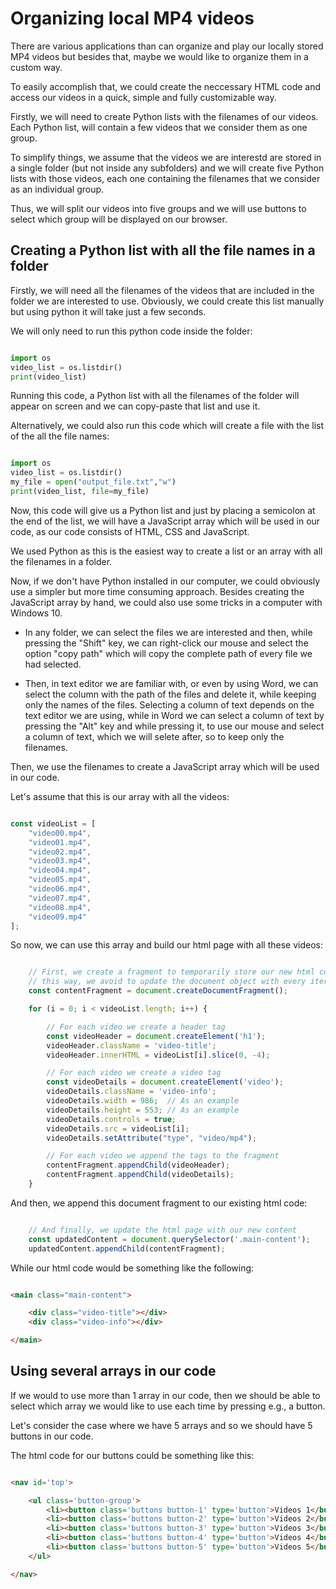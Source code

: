 # Organizing local MP4 videos

There are various applications than can organize and play our locally stored MP4 videos but besides that, maybe we would like to organize them in a custom way.

To easily accomplish that, we could create the neccessary HTML code and access our videos in a quick, simple and fully customizable way.

Firstly, we will need to create Python lists with the filenames of our videos. Each Python list, will contain a few videos that we consider them as one group.

To simplify things, we assume that the videos we are interestd are stored in a single folder (but not inside any subfolders) and we will create five Python lists with those videos, each one containing the filenames that we consider as an individual group.

Thus, we will split our videos into five groups and we will use buttons to select which group will be displayed on our browser.


## Creating a Python list with all the file names in a folder

Firstly, we will need all the filenames of the videos that are included in the folder we are interested to use. Obviously, we could create this list manually but using python it will take just a few seconds. 

We will only need to run this python code inside the folder:

```python

import os
video_list = os.listdir()
print(video_list)

```

Running this code, a Python list with all the filenames of the folder will appear on screen and we can copy-paste that list and use it.

Alternatively, we could also run this code which will create a file with the list of the all the file names:

```python

import os
video_list = os.listdir()
my_file = open("output_file.txt","w")
print(video_list, file=my_file)


```

Now, this code will give us a Python list and just by placing a semicolon at the end of the list, we will have a JavaScript array which will be used in our code, as our code consists of HTML, CSS and JavaScript.

We used Python as this is the easiest way to create a list or an array with all the filenames in a folder.

Now, if we don't have Python installed in our computer, we could obviously use a simpler but more time consuming approach. Besides creating the JavaScript array by hand, we could also use some tricks in a computer with Windows 10. 

* In any folder, we can select the files we are interested and then, while pressing the "Shift" key, we can right-click our mouse and select the option "copy path" which will copy the complete path of every file we had selected.

* Then, in text editor we are familiar with, or even by using Word, we can select the column with the path of the files and delete it, while keeping only the names of the files. Selecting a column of text depends on the text editor we are using, while in Word we can select a column of text by pressing the "Alt" key and while pressing it, to use our mouse and select a column of text, which we will selete after, so to keep only the filenames.

Then, we use the filenames to create a JavaScript array which will be used in our code.

Let's assume that this is our array with all the videos:

```javascript

const videoList = [
	"video00.mp4",
	"video01.mp4",
	"video02.mp4",
	"video03.mp4",
	"video04.mp4",
	"video05.mp4",
	"video06.mp4",
	"video07.mp4",
	"video08.mp4",
	"video09.mp4"
];

```

So now, we can use this array and build our html page with all these videos:

```javascript

	// First, we create a fragment to temporarily store our new html content
	// this way, we avoid to update the document object with every iteration
	const contentFragment = document.createDocumentFragment();

	for (i = 0; i < videoList.length; i++) {

		// For each video we create a header tag
		const videoHeader = document.createElement('h1');
		videoHeader.className = 'video-title';
		videoHeader.innerHTML = videoList[i].slice(0, -4);

		// For each video we create a video tag
		const videoDetails = document.createElement('video');
		videoDetails.className = 'video-info';
		videoDetails.width = 986;  // As an example
		videoDetails.height = 553; // As an example
		videoDetails.controls = true;
		videoDetails.src = videoList[i];
		videoDetails.setAttribute("type", "video/mp4");

		// For each video we append the tags to the fragment
		contentFragment.appendChild(videoHeader);
		contentFragment.appendChild(videoDetails);
	}
```
And then, we append this document fragment to our existing html code:

```javascript

	// And finally, we update the html page with our new content
	const updatedContent = document.querySelector('.main-content');
	updatedContent.appendChild(contentFragment);

```
While our html code would be something like the following:

```html

<main class="main-content">

	<div class="video-title"></div>
	<div class="video-info"></div>

</main>

```

## Using several arrays in our code

If we would to use more than 1 array in our code, then we should be able to select which array we would like to use each time by pressing e.g., a button.

Let's consider the case where we have 5 arrays and so we should have 5 buttons in our code.

The html code for our buttons could be something like this:

```html

<nav id='top'>

	<ul class='button-group'>
		<li><button class='buttons button-1' type='button'>Videos 1</button></li>
		<li><button class='buttons button-2' type='button'>Videos 2</button></li>
		<li><button class='buttons button-3' type='button'>Videos 3</button></li>
		<li><button class='buttons button-4' type='button'>Videos 4</button></li>
		<li><button class='buttons button-5' type='button'>Videos 5</button></li>
	</ul>

</nav>

```



